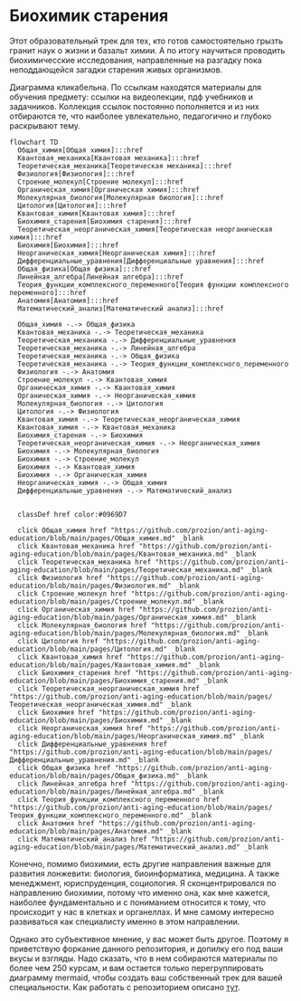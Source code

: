 # Биохимик старения

Этот образовательный трек для тех, кто готов самостоятельно грызть гранит наук о жизни и базальт химии. А по итогу научиться проводить биохимичесские исследования, направленные на разгадку пока неподдающейся загадки старения живых организмов.

Диаграмма кликабельна. По ссылкам находятся материалы для обучения предмету: ссылки на видеолекции, пдф учебников и задачников. Коллекция ссылок постоянно пополняется и из них отбираются те, что наиболее увлекательно, педагогично и глубоко раскрывают тему.

```mermaid
flowchart TD
  Общая_химия[Общая химия]:::href
  Квантовая_механика[Квантовая механика]:::href
  Теоретическая_механика[Теоретическая механика]:::href
  Физиология[Физиология]:::href
  Строение_молекул[Строение молекул]:::href
  Органическая_химия[Органическая химия]:::href
  Молекулярная_биология[Молекулярная биология]:::href
  Цитология[Цитология]:::href
  Квантовая_химия[Квантовая химия]:::href
  Биохимия_старения[Биохимия старения]:::href
  Теоретическая_неорганическая_химия[Теоретическая неорганическая химия]:::href
  Биохимия[Биохимия]:::href
  Неорганическая_химия[Неорганическая химия]:::href
  Дифференциальные_уравнения[Дифференциальные уравнения]:::href
  Общая_физика[Общая физика]:::href
  Линейная_алгебра[Линейная алгебра]:::href
  Теория_функции_комплексного_переменного[Теория функции комплексного переменного]:::href
  Анатомия[Анатомия]:::href
  Математический_анализ[Математический анализ]:::href

  Общая_химия -.-> Общая_физика
  Квантовая_механика -.-> Теоретическая_механика
  Теоретическая_механика -.-> Дифференциальные_уравнения
  Теоретическая_механика -.-> Линейная_алгебра
  Теоретическая_механика -.-> Общая_физика
  Теоретическая_механика -.-> Теория_функции_комплексного_переменного
  Физиология -.-> Анатомия
  Строение_молекул -.-> Квантовая_химия
  Органическая_химия -.-> Квантовая_химия
  Органическая_химия -.-> Неорганическая_химия
  Молекулярная_биология -.-> Цитология
  Цитология -.-> Физиология
  Квантовая_химия -.-> Теоретическая_неорганическая_химия
  Квантовая_химия -.-> Квантовая_механика
  Биохимия_старения -.-> Биохимия
  Теоретическая_неорганическая_химия -.-> Неорганическая_химия
  Биохимия -.-> Молекулярная_биология
  Биохимия -.-> Строение_молекул
  Биохимия -.-> Квантовая_химия
  Биохимия -.-> Органическая_химия
  Неорганическая_химия -.-> Общая_химия
  Дифференциальные_уравнения -.-> Математический_анализ
  

  classDef href color:#0969D7

  click Общая_химия href "https://github.com/prozion/anti-aging-education/blob/main/pages/Общая_химия.md" _blank
  click Квантовая_механика href "https://github.com/prozion/anti-aging-education/blob/main/pages/Квантовая_механика.md" _blank
  click Теоретическая_механика href "https://github.com/prozion/anti-aging-education/blob/main/pages/Теоретическая_механика.md" _blank
  click Физиология href "https://github.com/prozion/anti-aging-education/blob/main/pages/Физиология.md" _blank
  click Строение_молекул href "https://github.com/prozion/anti-aging-education/blob/main/pages/Строение_молекул.md" _blank
  click Органическая_химия href "https://github.com/prozion/anti-aging-education/blob/main/pages/Органическая_химия.md" _blank
  click Молекулярная_биология href "https://github.com/prozion/anti-aging-education/blob/main/pages/Молекулярная_биология.md" _blank
  click Цитология href "https://github.com/prozion/anti-aging-education/blob/main/pages/Цитология.md" _blank
  click Квантовая_химия href "https://github.com/prozion/anti-aging-education/blob/main/pages/Квантовая_химия.md" _blank
  click Биохимия_старения href "https://github.com/prozion/anti-aging-education/blob/main/pages/Биохимия_старения.md" _blank
  click Теоретическая_неорганическая_химия href "https://github.com/prozion/anti-aging-education/blob/main/pages/Теоретическая_неорганическая_химия.md" _blank
  click Биохимия href "https://github.com/prozion/anti-aging-education/blob/main/pages/Биохимия.md" _blank
  click Неорганическая_химия href "https://github.com/prozion/anti-aging-education/blob/main/pages/Неорганическая_химия.md" _blank
  click Дифференциальные_уравнения href "https://github.com/prozion/anti-aging-education/blob/main/pages/Дифференциальные_уравнения.md" _blank
  click Общая_физика href "https://github.com/prozion/anti-aging-education/blob/main/pages/Общая_физика.md" _blank
  click Линейная_алгебра href "https://github.com/prozion/anti-aging-education/blob/main/pages/Линейная_алгебра.md" _blank
  click Теория_функции_комплексного_переменного href "https://github.com/prozion/anti-aging-education/blob/main/pages/Теория_функции_комплексного_переменного.md" _blank
  click Анатомия href "https://github.com/prozion/anti-aging-education/blob/main/pages/Анатомия.md" _blank
  click Математический_анализ href "https://github.com/prozion/anti-aging-education/blob/main/pages/Математический_анализ.md" _blank
```

Конечно, помимо биохимии, есть другие направления важные для развития лонжевити: биология, биоинформатика, медицина. А также менеджмент, юриспруденция, социология.
Я сконцентрировался по направлению биохимии, потому что именно она, как мне кажется, наиболее фундаментально и с пониманием относится к тому, что происходит у нас в клетках и органеллах. И мне самому интересно развиваться как специалисту именно в этом направлении.

Однако это субъективное мнение, у вас может быть другое. Поэтому я приветствую форкание данного репозитория, и допилку его под ваши вкусы и взгляды. Надо сказать, что в нем собираются материалы по более чем 250 курсам, и вам остается только перегруппировать диаграмму mermaid, чтобы создать ваш собственный трек для вашей специальности. Как работать с репозиторием описано [тут](scripts).
